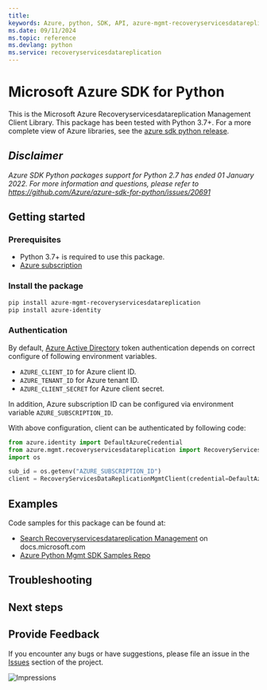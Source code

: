 ```yaml
---
title: 
keywords: Azure, python, SDK, API, azure-mgmt-recoveryservicesdatareplication, recoveryservicesdatareplication
ms.date: 09/11/2024
ms.topic: reference
ms.devlang: python
ms.service: recoveryservicesdatareplication
---
```

# Microsoft Azure SDK for Python

This is the Microsoft Azure Recoveryservicesdatareplication Management Client Library.
This package has been tested with Python 3.7+.
For a more complete view of Azure libraries, see the [azure sdk python release](https://aka.ms/azsdk/python/all).

## _Disclaimer_

_Azure SDK Python packages support for Python 2.7 has ended 01 January 2022. For more information and questions, please refer to https://github.com/Azure/azure-sdk-for-python/issues/20691_

## Getting started

### Prerequisites

- Python 3.7+ is required to use this package.
- [Azure subscription](https://azure.microsoft.com/free/)

### Install the package

```bash
pip install azure-mgmt-recoveryservicesdatareplication
pip install azure-identity
```

### Authentication

By default, [Azure Active Directory](https://aka.ms/awps/aad) token authentication depends on correct configure of following environment variables.

- `AZURE_CLIENT_ID` for Azure client ID.
- `AZURE_TENANT_ID` for Azure tenant ID.
- `AZURE_CLIENT_SECRET` for Azure client secret.

In addition, Azure subscription ID can be configured via environment variable `AZURE_SUBSCRIPTION_ID`.

With above configuration, client can be authenticated by following code:

```python
from azure.identity import DefaultAzureCredential
from azure.mgmt.recoveryservicesdatareplication import RecoveryServicesDataReplicationMgmtClient
import os

sub_id = os.getenv("AZURE_SUBSCRIPTION_ID")
client = RecoveryServicesDataReplicationMgmtClient(credential=DefaultAzureCredential(), subscription_id=sub_id)
```

## Examples

Code samples for this package can be found at:
- [Search Recoveryservicesdatareplication Management](/samples/browse/?languages=python&term=Getting%20started%20-%20Managing&terms=Getting%20started%20-%20Managing) on docs.microsoft.com
- [Azure Python Mgmt SDK Samples Repo](https://aka.ms/azsdk/python/mgmt/samples)


## Troubleshooting

## Next steps

## Provide Feedback

If you encounter any bugs or have suggestions, please file an issue in the
[Issues](https://github.com/Azure/azure-sdk-for-python/issues)
section of the project. 


![Impressions](https://azure-sdk-impressions.azurewebsites.net/api/impressions/azure-sdk-for-python%2Fazure-mgmt-recoveryservicesdatareplication%2FREADME.png)

